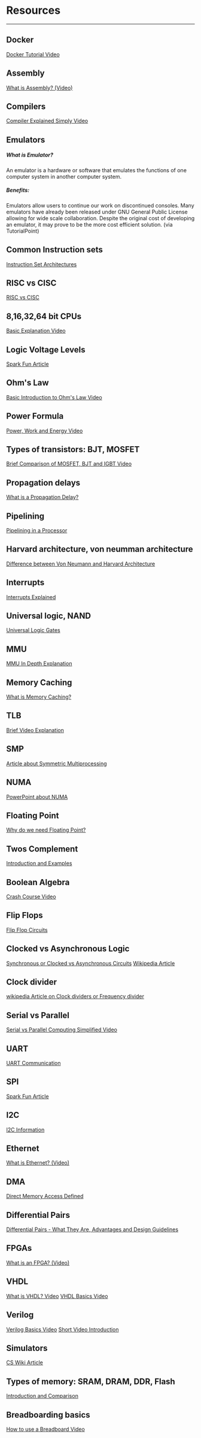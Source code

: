 # Resources
_____________________
## Docker
[Docker Tutorial Video](https://www.youtube.com/watch?v=fqMOX6JJhGo) 
## Assembly
[What is Assembly? (Video)](https://www.youtube.com/watch?v=fqMOX6JJhGo)
## Compilers
[Compiler Explained Simply Video](https://www.youtube.com/watch?v=QXjU9qTsYCc)
## Emulators
##### What is Emulator?
An emulator is a hardware or software that emulates the functions of one computer system in another computer system.
##### Benefits:
Emulators allow users to continue our work on discontinued consoles.
Many emulators have already been released under GNU General Public License allowing for wide scale collaboration.
Despite the original cost of developing an emulator, it may prove to be the more cost efficient solution.
(via TutorialPoint)
## Common Instruction sets
[Instruction Set Architectures](http://www.cs.kent.edu/~durand/CS0/Notes/Chapter05/isa.html)
## RISC vs CISC
[RISC vs CISC](https://cs.stanford.edu/people/eroberts/courses/soco/projects/risc/risccisc/#:~:text=The%20CISC%20approach%20attempts%20to,number%20of%20instructions%20per%20program.)
## 8,16,32,64 bit CPUs
[Basic Explanation Video](https://www.youtube.com/watch?v=_SkpnG571z8)
## Logic Voltage Levels
[Spark Fun Article](https://learn.sparkfun.com/tutorials/logic-levels/ttl-logic-levels)
## Ohm's Law
[Basic Introduction to Ohm's Law Video](https://www.youtube.com/watch?v=_rSHqvjDksg)
## Power Formula
[Power, Work and Energy Video](https://www.youtube.com/watch?v=ca_b53EQU8w)
## Types of transistors: BJT, MOSFET
[Brief Comparison of MOSFET, BJT and IGBT Video](https://www.youtube.com/watch?v=VlMdSCI29A0)
## Propagation delays
[What is a Propagation Delay?](https://bit.ly/2tvj7rk)
## Pipelining
[Pipelining in a Processor](https://www.youtube.com/watch?v=eVRdfl4zxfI)
## Harvard architecture, von neumman architecture
[Difference between Von Neumann and Harvard Architecture
](http://www.differencebetween.net/technology/difference-between-von-neumann-and-harvard-architecture/#:~:text=Unlike%20Von%20Neumann%20architecture%20which,the%20way%20they%20access%20memories.)
## Interrupts
[Interrupts Explained](https://www.geeksforgeeks.org/interrupts/)
## Universal logic, NAND
[Universal Logic Gates](https://www.electronics-tutorials.ws/logic/universal-gates.html)
## MMU
[MMU In Depth Explanation](https://www.lauterbach.com/projects_download/newsletter_fr/mmu.pdf)
## Memory Caching
[What is Memory Caching?](https://hazelcast.com/glossary/memory-caching/)
## TLB
[Brief Video Explanation](https://www.youtube.com/watch?v=UWZIRmfUIVw)
## SMP
[Article about Symmetric Multiprocessing](https://www.tutorialspoint.com/Symmetric-Multiprocessing)
## NUMA
[PowerPoint about NUMA](https://www.cc.gatech.edu/~echow/ipcc/hpc-course/HPC-numa.pdf)
## Floating Point
[Why do we need Floating Point?](https://floating-point-gui.de/formats/fp/)
## Twos Complement
[Introduction and Examples](https://www.cs.cornell.edu/~tomf/notes/cps104/twoscomp.html)
## Boolean Algebra
[Crash Course Video](https://www.youtube.com/watch?v=gI-qXk7XojA&vl=en)
## Flip Flops
[Flip Flop Circuits](https://www.electronicsforu.com/resources/learn-electronics/flip-flop-rs-jk-t-d)
## Clocked vs Asynchronous Logic
[Synchronous or Clocked vs Asynchronous Circuits](http://www.ee.surrey.ac.uk/Projects/CAL/seq-switching/synchronous_and_asynchronous_cir.htm#:~:text=Asynchronous%20circuits%3A&text=Therefore%20the%20state%20changes%20occur,inputs%20events%20drive%20the%20circuit.)
[Wikipedia Article](https://en.wikipedia.org/wiki/Sequential_logic#:~:text=Digital%20sequential%20logic%20circuits%20are,in%20response%20to%20changing%20inputs.)
## Clock divider
[wikipedia Article on Clock dividers or Frequency divider](https://en.wikipedia.org/wiki/Frequency_divider)
## Serial vs Parallel
[Serial vs Parallel Computing Simplified Video ](https://www.youtube.com/watch?v=XIiq7LUX7uo)
## UART
[UART Communication  ](https://www.circuitbasics.com/basics-uart-communication/#:~:text=UART%20stands%20for%20Universal%20Asynchronous,transmit%20and%20receive%20serial%20data.)
## SPI
[Spark Fun Article](https://learn.sparkfun.com/tutorials/serial-peripheral-interface-spi/all)
## I2C
[I2C Information](https://i2c.info/#:~:text=I2C%20is%20a%20serial%20protocol,almost%20all%20major%20IC%20manufacturers.)
## Ethernet
[What is Ethernet? (Video)](https://www.youtube.com/watch?v=HLziLmaYsO0)
## DMA
[Direct Memory Access Defined ](https://www.techopedia.com/definition/2767/direct-memory-access-dma#:~:text=Direct%20memory%20access%20(DMA)%20is,a%20DMA%20controller%20(DMAC).)
## Differential Pairs
[Differential Pairs - What They Are, Advantages and Design Guidelines
](https://www.linkedin.com/pulse/differential-pairs-what-advantages-design-ritesh-kanjee#:~:text=Differential%20signaling%20is%20a%20technique,traces%20on%20a%20circuit%20board.)
## FPGAs
[What is an FPGA? (Video)](https://www.youtube.com/watch?v=gUsHwi4M4xE)
## VHDL
[What is VHDL? Video](https://www.youtube.com/watch?v=wA_ooT4dBM8)
[VHDL Basics Video](https://www.youtube.com/watch?v=zm-RA6BsYmc)
## Verilog
[Verilog Basics Video](https://www.youtube.com/watch?v=vVYOV9MP5BA)
[Short Video Introduction](https://www.youtube.com/watch?v=q1QwC3YlHG0)
## Simulators
[CS Wiki Article](https://computersciencewiki.org/index.php/Modeling_and_Simulation)
## Types of memory: SRAM, DRAM, DDR, Flash
[Introduction and Comparison](https://www.elinfor.com/knowledge/a-clear-introduction-to-definition-and-difference-between-dram-and-nand-flash-1-p-11098)
## Breadboarding basics
[How to use a Breadboard Video](https://www.youtube.com/watch?v=6WReFkfrUIk)
